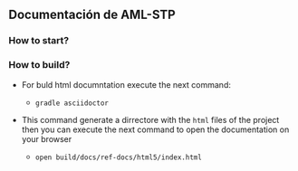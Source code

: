 ## Documentación de AML-STP

### How to start?

### How to build?

- For buld html documntation execute the next command:

    - `gradle asciidoctor`

- This command generate a dirrectore with the `html` files of the project then you can execute the next command to open the documentation on your browser
 
    - `open build/docs/ref-docs/html5/index.html`
